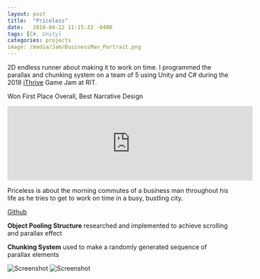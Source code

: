 ```yaml
---
layout: post
title:  "Priceless"
date:   2018-04-22 11:15:33 -0400
tags: [C#, Unity]
categories: projects
image: /media/Jam/BusinessMan_Portrait.png
---
```


2D endless runner about making it to work on time. I programmed the parallax and chunking system on a team of 5 using Unity and C# during the 2018 [iThrive](http://ithrivegames.org/) Game Jam at RIT.

Won First Place Overall, Best Narrative Design

<iframe src="https://itch.io/embed/243186" height="167" width="552" frameborder="0"></iframe>

<!--more-->

Priceless is about the morning commutes of a business man throughout his life as he tries to get to work on time in a busy, bustling city. 

[Github](https://github.com/DakotaHerold/FindTheKindJam2018)

**Object Pooling Structure** researched and implemented to achieve scrolling and parallax effect

**Chunking System** used to make a randomly generated sequence of parallax elements

![Screenshot]({{site.url}}/media/Jam/pricelessScreenshot.png)
![Screenshot]({{site.url}}/media/Jam/Priceless_RIT001.png)


